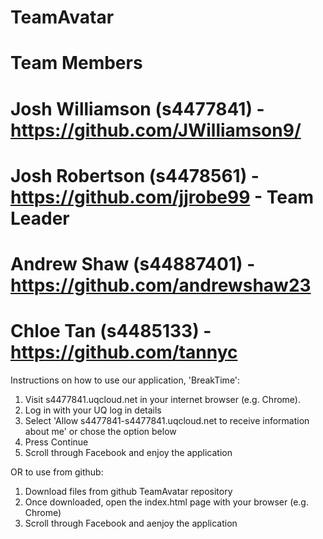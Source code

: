 # TeamAvatar

# Team Members
# Josh Williamson (s4477841) - https://github.com/JWilliamson9/
# Josh Robertson (s4478561) - https://github.com/jjrobe99 - Team Leader
# Andrew Shaw (s44887401) - https://github.com/andrewshaw23 
# Chloe Tan (s4485133) - https://github.com/tannyc

Instructions on how to use our application, 'BreakTime':

1. Visit s4477841.uqcloud.net in your internet browser (e.g. Chrome).
2. Log in with your UQ log in details
3. Select 'Allow s4477841-s4477841.uqcloud.net to receive information about me' or chose the option below
4. Press Continue
5. Scroll through Facebook and enjoy the application

OR to use from github:

1. Download files from github TeamAvatar repository
2. Once downloaded, open the index.html page with your browser (e.g. Chrome)
3. Scroll through Facebook and aenjoy the application
